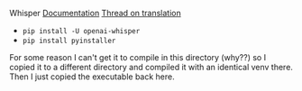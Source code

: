 
Whisper [Documentation](https://github.com/openai/whisper)
[Thread on translation](https://github.com/openai/whisper/discussions/1309)

- `pip install -U openai-whisper`
- `pip install pyinstaller`

For some reason I can't get it to compile in this directory (why??) so I copied it to a different directory and compiled it with an identical venv there. Then I just copied the executable back here.